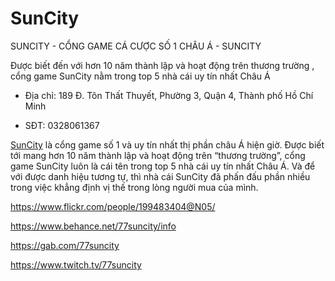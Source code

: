 # SunCity

SUNCITY - CỔNG GAME CÁ CƯỢC SỐ 1 CHÂU Á - SUNCITY

Được biết đến với hơn 10 năm thành lập và hoạt động trên thương trường , cổng game SunCity nằm trong top 5 nhà cái uy tín nhất Châu Á

- Địa chỉ: 189 Đ. Tôn Thất Thuyết, Phường 3, Quận 4, Thành phố Hồ Chí Minh

- SĐT: 0328061367

[SunCity](https://77suncity.cc/) là cổng game số 1 và uy tín nhất thị phần châu Á hiện giờ. Được biết tới mang hơn 10 năm thành lập và hoạt động trên “thương trường”, cổng game SunCity luôn là cái tên trong top 5 nhà cái uy tín nhất Châu Á. Và để với được danh hiệu tương tự, thì nhà cái SunCity đã phấn đấu phần nhiều trong việc khẳng định vị thế trong lòng người mua của mình.

https://www.flickr.com/people/199483404@N05/

https://www.behance.net/77suncity/info

https://gab.com/77suncity

https://www.twitch.tv/77suncity
